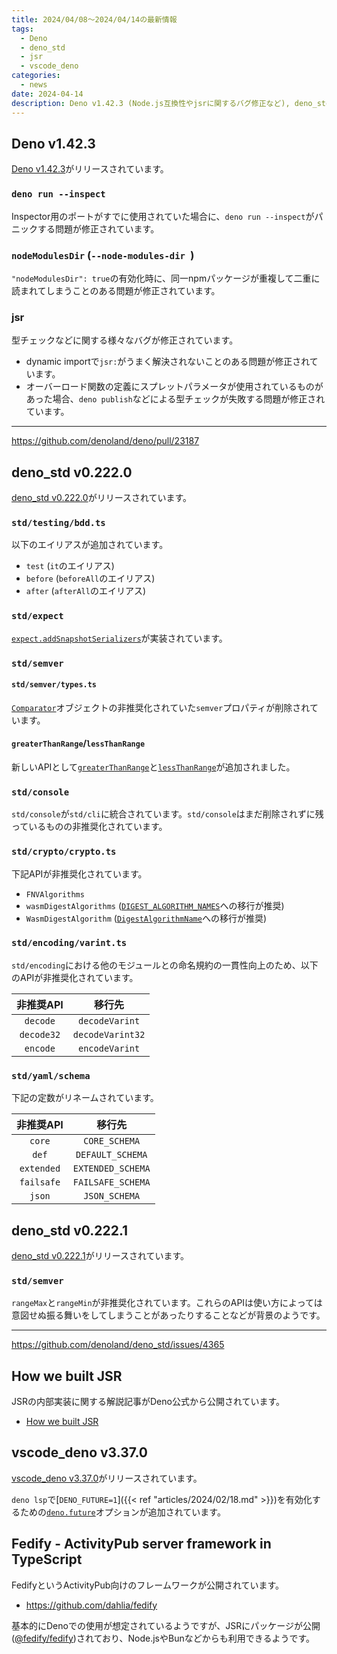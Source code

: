 ```yaml
---
title: 2024/04/08〜2024/04/14の最新情報
tags:
  - Deno
  - deno_std
  - jsr
  - vscode_deno
categories:
  - news
date: 2024-04-14
description: Deno v1.42.3 (Node.js互換性やjsrに関するバグ修正など), deno_std v0.222.0 (非推奨APIの削除, std/consoleのstd/cliへの統合, std/testing/bdd.tsでtestやbefore/afterなどのエイリアスが追加, など), How we built JSR (JSRの内部実装について), vscode_deno v3.37.0 (deno.futureオプションのサポート), Fedify (ActivityPub server framework in TypeScript)
---
```


## Deno v1.42.3

[Deno v1.42.3](https://github.com/denoland/deno/releases/tag/v1.42.3)がリリースされています。

### `deno run --inspect`

Inspector用のポートがすでに使用されていた場合に、`deno run --inspect`がパニックする問題が修正されています。

### `nodeModulesDir` (`--node-modules-dir `)

`"nodeModulesDir": true`の有効化時に、同一npmパッケージが重複して二重に読まれてしまうことのある問題が修正されています。

### jsr

型チェックなどに関する様々なバグが修正されています。

- dynamic importで`jsr:`がうまく解決されないことのある問題が修正されています。
- オーバーロード関数の定義にスプレットパラメータが使用されているものがあった場合、`deno publish`などによる型チェックが失敗する問題が修正されています。

---

https://github.com/denoland/deno/pull/23187

## deno_std v0.222.0

[deno_std v0.222.0](https://github.com/denoland/deno_std/releases/tag/0.222.0)がリリースされています。

### `std/testing/bdd.ts`

以下のエイリアスが追加されています。

- `test` (`it`のエイリアス)
- `before` (`beforeAll`のエイリアス)
- `after` (`afterAll`のエイリアス)

### `std/expect`

[`expect.addSnapshotSerializers`](https://github.com/jestjs/jest/blob/v29.7.0/docs/ExpectAPI.md#expectaddsnapshotserializerserializer)が実装されています。

### `std/semver`

#### `std/semver/types.ts`

[`Comparator`](https://jsr.io/@std/semver@0.222.0/doc/~/Comparator)オブジェクトの非推奨化されていた`semver`プロパティが削除されています。

#### `greaterThanRange`/`lessThanRange`

新しいAPIとして[`greaterThanRange`](https://jsr.io/@std/semver@0.222.0/doc/greater-than-range/~/greaterThanRange)と[`lessThanRange`](https://jsr.io/@std/semver@0.222.0/doc/less-than-range/~/lessThanRange)が追加されました。

### `std/console`

`std/console`が`std/cli`に統合されています。`std/console`はまだ削除されずに残っているものの非推奨化されています。

### `std/crypto/crypto.ts`

下記APIが非推奨化されています。

- `FNVAlgorithms`
- `wasmDigestAlgorithms` ([`DIGEST_ALGORITHM_NAMES`](https://jsr.io/@std/crypto@0.222.0/doc/crypto/~/DIGEST_ALGORITHM_NAMES)への移行が推奨)
- `WasmDigestAlgorithm` ([`DigestAlgorithmName`](https://jsr.io/@std/crypto@0.222.0/doc/crypto/~/DigestAlgorithmName)への移行が推奨)

### `std/encoding/varint.ts`

`std/encoding`における他のモジュールとの命名規約の一貫性向上のため、以下のAPIが非推奨化されています。

|非推奨API|移行先|
|:---:|:---:|
|`decode`|`decodeVarint`|
|`decode32`|`decodeVarint32`|
|`encode`|`encodeVarint`|

### `std/yaml/schema`

下記の定数がリネームされています。

|非推奨API|移行先|
|:---:|:---:|
|`core`|`CORE_SCHEMA`|
|`def`|`DEFAULT_SCHEMA`|
|`extended`|`EXTENDED_SCHEMA`|
|`failsafe`|`FAILSAFE_SCHEMA`|
|`json`|`JSON_SCHEMA`|

## deno_std v0.222.1

[deno_std v0.222.1](https://github.com/denoland/deno_std/releases/tag/0.222.1)がリリースされています。

### `std/semver`

`rangeMax`と`rangeMin`が非推奨化されています。これらのAPIは使い方によっては意図せぬ振る舞いをしてしまうことがあったりすることなどが背景のようです。

---

https://github.com/denoland/deno_std/issues/4365

## How we built JSR

JSRの内部実装に関する解説記事がDeno公式から公開されています。

- [How we built JSR](https://deno.com/blog/how-we-built-jsr)

## vscode_deno v3.37.0

[vscode_deno v3.37.0](https://github.com/denoland/vscode_deno/releases/tag/3.37.0)がリリースされています。

`deno lsp`で[`DENO_FUTURE=1`]({{< ref "articles/2024/02/18.md" >}})を有効化するための[`deno.future`](https://github.com/denoland/vscode_deno/pull/1101)オプションが追加されています。

## Fedify - ActivityPub server framework in TypeScript

FedifyというActivityPub向けのフレームワークが公開されています。

- https://github.com/dahlia/fedify

基本的にDenoでの使用が想定されているようですが、JSRにパッケージが公開([@fedify/fedify](https://jsr.io/@fedify/fedify))されており、Node.jsやBunなどからも利用できるようです。
